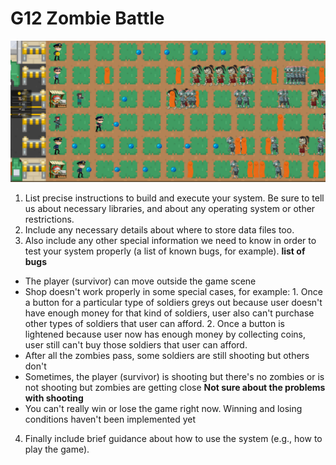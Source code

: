 # G12 Zombie Battle
![alt text](https://github.com/bryan-wu/ZombieBattleUnity/blob/new_map/updatedsample.PNG "In-game capture")

1. List precise instructions to build and execute your system. Be sure to tell us about necessary libraries, and about any operating system or other restrictions.
2. Include any necessary details about where to store data files too.
3. Also include any other special information we need to know in order to test your system properly (a list of known bugs, for example).
**list of bugs**
* The player (survivor) can move outside the game scene
* Shop doesn't work properly in some special cases, for example: 1. Once a button for a particular type of soldiers greys out because user doesn't have enough money for that kind of soldiers, user also can't purchase other types of soldiers that user can afford. 2. Once a button is lightened because user now has enough money by collecting coins, user still can't buy those soldiers that user can afford.
* After all the zombies pass, some soldiers are still shooting but others don't
* Sometimes, the player (survivor) is shooting but there's no zombies or is not shooting but zombies are getting close **Not sure about the problems with shooting**
* You can't really win or lose the game right now. Winning and losing conditions haven't been implemented yet
4. Finally include brief guidance about how to use the system (e.g., how to play the game).
